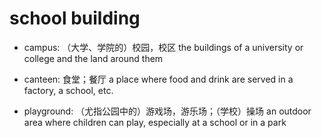 # school building

- campus: （大学、学院的）校园，校区 the buildings of a university or college and the land around them
- canteen: 食堂；餐厅 a place where food and drink are served in a factory, a school, etc.


- playground: （尤指公园中的）游戏场，游乐场；（学校）操场 an outdoor area where children can play, especially at a school or in a park
